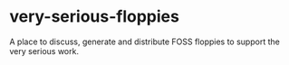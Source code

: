 # very-serious-floppies
A place to discuss, generate and distribute FOSS floppies to support the very serious work.
